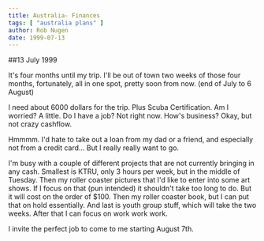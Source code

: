 ```yaml
---
title: Australia- Finances
tags: [ "australia plans" ]
author: Rob Nugen
date: 1999-07-13
---
```

##13 July 1999

<p>It's four months until my trip.  I'll be out of town two weeks of those four months, fortunately, all in one spot, pretty soon from now.  (end of July to 6 August)

<p>I need about 6000 dollars for the trip.  Plus Scuba Certification.  Am I worried?  A little.  Do I have a job?  Not right now.  How's business?  Okay, but not crazy cashflow.  

<p>Hmmmm.  I'd hate to take out a loan from my dad or a friend, and especially not from a credit card...   But I really really want to go.  

<p>I'm busy with a couple of different projects that are not currently bringing in any cash.   Smallest is KTRU, only 3 hours per week, but in the middle of Tuesday.  Then my roller coaster pictures that I'd like to enter into some art shows.  If I focus on that (pun intended) it shouldn't take too long to do.  But it will cost on the order of $100.  Then my roller coaster book, but I can put that on hold essentially.  And last is youth group stuff, which will take the two weeks.  After that I can focus on work work work.

<p>I invite the perfect job to come to me starting August 7th.

